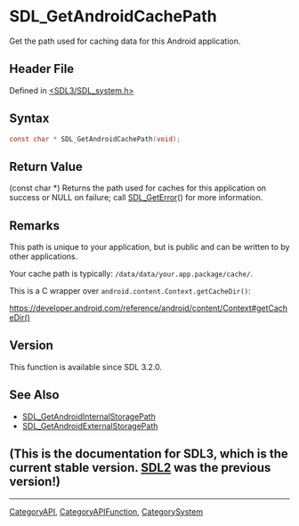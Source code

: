 # SDL_GetAndroidCachePath

Get the path used for caching data for this Android application.

## Header File

Defined in [<SDL3/SDL_system.h>](https://github.com/libsdl-org/SDL/blob/main/include/SDL3/SDL_system.h)

## Syntax

```c
const char * SDL_GetAndroidCachePath(void);
```

## Return Value

(const char *) Returns the path used for caches for this application on
success or NULL on failure; call [SDL_GetError](SDL_GetError)() for more
information.

## Remarks

This path is unique to your application, but is public and can be written
to by other applications.

Your cache path is typically: `/data/data/your.app.package/cache/`.

This is a C wrapper over `android.content.Context.getCacheDir()`:

https://developer.android.com/reference/android/content/Context#getCacheDir()

## Version

This function is available since SDL 3.2.0.

## See Also

- [SDL_GetAndroidInternalStoragePath](SDL_GetAndroidInternalStoragePath)
- [SDL_GetAndroidExternalStoragePath](SDL_GetAndroidExternalStoragePath)


## (This is the documentation for SDL3, which is the current stable version. [SDL2](https://wiki.libsdl.org/SDL2/) was the previous version!)



----
[CategoryAPI](CategoryAPI), [CategoryAPIFunction](CategoryAPIFunction), [CategorySystem](CategorySystem)

